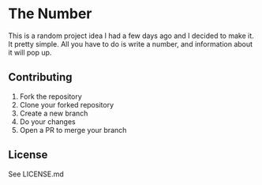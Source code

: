 # The Number

This is a random project idea I had a few days ago and I decided to make it. It pretty
simple. All you have to do is write a number, and information about it will pop up.

## Contributing
1. Fork the repository
2. Clone your forked repository
3. Create a new branch
4. Do your changes
5. Open a PR to merge your branch

## License
See LICENSE.md